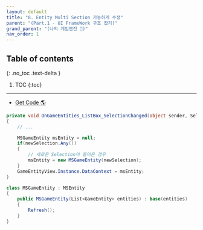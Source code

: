 ```yaml
---
layout: default
title: "8. Entity Multi Section 가능하게 수정"
parent: "(Part.1 - UI FrameWork 구조 잡기)"
grand_parent: "(나의 게임엔진 🎲)"
nav_order: 1
---
```


## Table of contents
{: .no_toc .text-delta }

1. TOC
{:toc}

---

* [Get Code 🌎](https://github.com/Arthur880708/KTHGameEngine/tree/8)

```csharp
private void OnGameEntities_ListBox_SelectionChanged(object sender, SelectionChangedEventArgs e)
{
    // ...

    MSGameEntity msEntity = null;
    if(newSelection.Any())
    {
        // 새로운 Selection이 들어온 경우
        msEntity = new MSGameEntity(newSelection);
    }
    GameEntityView.Instance.DataContext = msEntity;
}
```

```csharp
class MSGameEntity : MSEntity
{
    public MSGameEntity(List<GameEntity> entities) : base(entities)
    {
        Refresh();
    }
}
```

